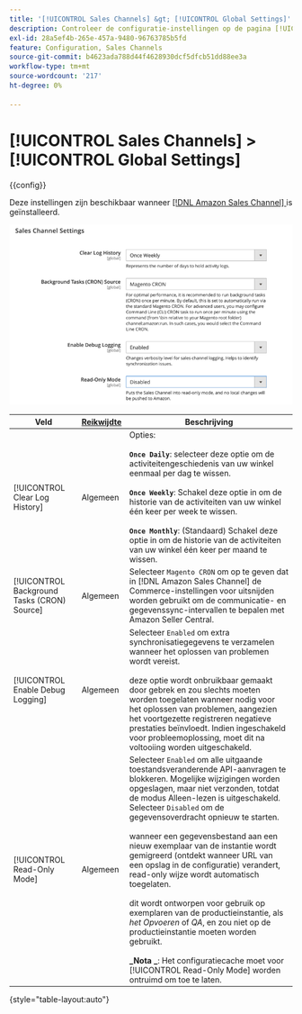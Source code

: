 ```yaml
---
title: '[!UICONTROL Sales Channels] &gt; [!UICONTROL Global Settings]'
description: Controleer de configuratie-instellingen op de pagina [!UICONTROL Sales Channels] &gt; [!UICONTROL Global Settings] van Commerce Admin.
exl-id: 28a5ef4b-265e-457a-9480-96763785b5fd
feature: Configuration, Sales Channels
source-git-commit: b4623ada788d44f4628930dcf5dfcb51dd88ee3a
workflow-type: tm+mt
source-wordcount: '217'
ht-degree: 0%

---
```


# [!UICONTROL Sales Channels] > [!UICONTROL Global Settings]

{{config}}

Deze instellingen zijn beschikbaar wanneer [[!DNL Amazon Sales Channel] ](https://experienceleague.adobe.com/docs/commerce-channels/amazon/getting-started/install.html) is geïnstalleerd.

![ de Montages van Sales Channel ](./assets/config-sales-channel-global-settings.png)<!-- zoom -->

| Veld | [ Reikwijdte ](../getting-started/websites-stores-views.md#scope-settings) | Beschrijving |
|-----|---------|------|
| [!UICONTROL Clear Log History] | Algemeen | Opties:<br/><br/>**`Once Daily`**: selecteer deze optie om de activiteitengeschiedenis van uw winkel eenmaal per dag te wissen.<br/><br/>**`Once Weekly`**: Schakel deze optie in om de historie van de activiteiten van uw winkel één keer per week te wissen.<br/><br/>**`Once Monthly`**: (Standaard) Schakel deze optie in om de historie van de activiteiten van uw winkel één keer per maand te wissen. |
| [!UICONTROL Background Tasks (CRON) Source] | Algemeen | Selecteer `Magento CRON` om op te geven dat in [!DNL Amazon Sales Channel] de Commerce-instellingen voor uitsnijden worden gebruikt om de communicatie- en gegevenssync-intervallen te bepalen met Amazon Seller Central. |
| [!UICONTROL Enable Debug Logging] | Algemeen | Selecteer `Enabled` om extra synchronisatiegegevens te verzamelen wanneer het oplossen van problemen wordt vereist.<br/><br/> deze optie wordt onbruikbaar gemaakt door gebrek en zou slechts moeten worden toegelaten wanneer nodig voor het oplossen van problemen, aangezien het voortgezette registreren negatieve prestaties beïnvloedt. Indien ingeschakeld voor probleemoplossing, moet dit na voltooiing worden uitgeschakeld. |
| [!UICONTROL Read-Only Mode] | Algemeen | Selecteer `Enabled` om alle uitgaande toestandsveranderende API-aanvragen te blokkeren. Mogelijke wijzigingen worden opgeslagen, maar niet verzonden, totdat de modus Alleen-lezen is uitgeschakeld. Selecteer `Disabled` om de gegevensoverdracht opnieuw te starten.<br/><br/> wanneer een gegevensbestand aan een nieuw exemplaar van de instantie wordt gemigreerd (ontdekt wanneer URL van een opslag in de configuratie) verandert, read-only wijze wordt automatisch toegelaten.<br/><br/> dit wordt ontworpen voor gebruik op exemplaren van de productieinstantie, als _het Opvoeren_ of _QA_, en zou niet op de productieinstantie moeten worden gebruikt.<br/><br/>**_Nota _**: Het configuratiecache moet voor [!UICONTROL Read-Only Mode] worden ontruimd om toe te laten. |

{style="table-layout:auto"}
